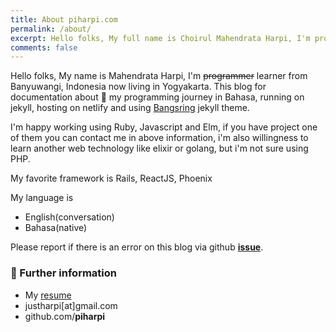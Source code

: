```yaml
---
title: About piharpi.com
permalink: /about/
excerpt: Hello folks, My full name is Choirul Mahendrata Harpi, I'm programmer from Banyuwangi, Indonesia now living in Yogyakarta. This blog for documentation about my programming journey in Bahasa, running on jekyll, hosting on netlify and using Bangsring jekyll theme. 
comments: false
---
```


Hello folks, My name is Mahendrata Harpi, I'm ~~programmer~~ learner from Banyuwangi, Indonesia now living in Yogyakarta. This blog for documentation about 🎒 my programming journey in Bahasa, running on jekyll, hosting on netlify and using [Bangsring](http://github.com/piharpi/bangsring) jekyll theme. 

I'm happy working using Ruby, Javascript and Elm, if you have project one of them you can contact me in above information, i'm also willingness to learn another web technology like elixir or golang, but i'm not sure using PHP. 

My favorite framework is Rails, ReactJS, Phoenix 

My language is 
- English(conversation)
- Bahasa(native)

Please report if there is an error on this blog via github  **[issue](https://github.com/piharpi/me/issues/new?template=bug_report.md)**. 

### 🎈 Further information
- My [resume](http://piharpi.com/download/resume)
- justharpi[at]gmail.com
- github.com/**piharpi** 
<!-- - ![email](https://piharpi.github.io/bangsring/assets/img/email.png), an image to avoid **spam!** -->